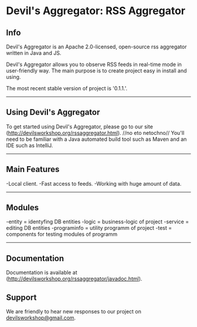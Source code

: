 Devil's Aggregator: RSS Aggregator
=========================
## Info

Devil's Aggregator is an Apache 2.0-licensed, open-source rss aggregator written in Java and JS.

Devil's Aggregator allows you to observe RSS feeds in real-time mode in user-friendly way. The main purpose is to create project easy in install and using.

The most recent stable version of project is '0.1.1.'.

---
## Using Devil's Aggregator

To get started using Devil's Aggregator, please go to our site (http://devilsworkshop.org/rssaggregator.html). //no eto netochno// You'll need to be familiar with a Java automated build tool such as Maven and an IDE such as IntelliJ. 

---
## Main Features

-Local client.
-Fast access to feeds.
-Working with huge amount of data.

---
## Modules
-entity = identyfing DB entities
-logic = business-logic of project
-service = editing DB entities
-programinfo = utility programm of project
-test = components for testing modules of programm

---
## Documentation
Documentation is available at (http://devilsworkshop.org/rssaggregator/javadoc.html).

## Support

We are friendly to hear new responses to our project on devilsworkshop@gmail.com. 
